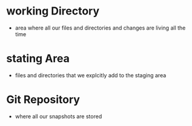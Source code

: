 # working Directory
- area where all our files and directories and changes are living all the time
# stating Area
- files and directories that we explcitly add to the staging area
# Git Repository
- where all our snapshots are stored